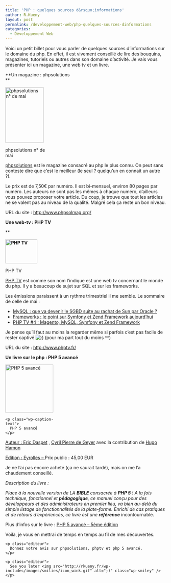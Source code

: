 ```yaml
---
title: 'PHP : quelques sources d&rsquo;informations'
author: R.Kueny
layout: post
permalink: /developpement-web/php-quelques-sources-dinformations
categories:
  - Développement Web
---
```

Voici un petit billet pour vous parler de quelques sources d&rsquo;informations sur le domaine du php. En effet, il est vivement conseillé de lire des bouquins, magazines, tutoriels ou autres dans son domaine d&rsquo;activité. Je vais vous présenter ici un magazine, une web tv et un livre.

<!--more-->

**Un magazine : phpsolutions  
**

<div id="attachment_159" style="width: 130px" class="wp-caption aligncenter">
  <img class="size-full wp-image-159" title="phpsolutions" src="http://rkueny.fr/wp-content/uploads/2009/05/okladka_php.png" alt="phpsolutions n° de mai" width="120" height="173" />
  
  <p class="wp-caption-text">
    phpsolutions n° de mai
  </p>
</div>

<a href="http://www.phpsolmag.org/" target="_blank">phpsolutions</a> est le magazine consacré au php le plus connu. On peut sans conteste dire que c&rsquo;est le meilleur (le seul ? quelqu&rsquo;un en connait un autre ?).

Le prix est de 7,50€ par numéro. Il est bi-mensuel, environ 80 pages par numéro. Les auteurs ne sont pas les mêmes à chaque numéro, d&rsquo;ailleurs vous pouvez proposer votre article. Du coup, je trouve que tout les articles ne se valent pas au niveau de la qualité. Malgré cela ça reste un bon niveau.

URL du site : <a href="http://www.phpsolmag.org/" target="_blank">http://www.phpsolmag.org/</a>

**Une web-tv : PHP TV**

**</p> 

<div id="attachment_160" style="width: 110px" class="wp-caption aligncenter">
  <strong><img class="size-full wp-image-160" title="phptv" src="http://rkueny.fr/wp-content/uploads/2009/05/phptv.png" alt="PHP TV" width="100" height="75" /></strong>
  
  <p class="wp-caption-text">
    PHP TV
  </p>
</div>

</strong>

<a href="http://www.phptv.fr/" target="_blank">PHP TV</a> est comme son nom l&rsquo;indique est une web tv concernant le monde du php. Il y a beaucoup de sujet sur SQL et sur les frameworks.

Les émissions paraissent à un rythme trimestriel il me semble. Le sommaire de celle de mai :

  * <a href="http://www.dailymotion.com/user/phptv/video/x9bgd1_mysql-oracle-php-tv_tech" target="_blank">MySQL : que va devenir le SGBD suite au rachat de Sun par Oracle ?</a>
  * <a href="http://www.dailymotion.com/user/phptv/video/x9bglx_symfony-vs-zend-framework-php-tv_tech" target="blank">Frameworks : le point sur Symfony et Zend Framework aujourd&rsquo;hui</a>
  * <a href="http://www.dailymotion.com/user/phptv/video/x9bgxs_php-tv-4-magento-mysql-symfony-zend_tech" target="_blank">PHP TV #4 : Magento, MySQL, Symfony et Zend Framework</a>

Je pense qu&rsquo;il faut au moins la regarder même si parfois c&rsquo;est pas facile de rester captivé <img src="http://rkueny.fr/wp-includes/images/smilies/icon_smile.gif" alt=":)" class="wp-smiley" /> (pour ma part tout du moins ^^)

URL du site : <a href="http://www.phptv.fr/" target="_blank">http://www.phptv.fr/</a>

**Un livre sur le php : PHP 5 avancé**

<p style="text-align: center;">
  <div id="attachment_161" style="width: 160px" class="wp-caption aligncenter">
    <img class="size-medium wp-image-161" title="php5avancé" src="http://rkueny.fr/wp-content/uploads/2009/05/9782212123692-250x300.jpg" alt="PHP 5 avancé" width="150" height="150" />
    
    <p class="wp-caption-text">
      PHP 5 avancé
    </p>
  </div>
  
  <p class="auteur">
    <a href="http://www.eyrolles.com/Accueil/Auteur/eric-daspet-48750">Auteur : Eric <span class="autNom">Daspet</span></a> , <a href="http://www.eyrolles.com/Accueil/Auteur/cyril-pierre-de-geyer-80167">Cyril <span class="autNom">Pierre de Geyer</span></a> avec la contribution de <a href="http://www.eyrolles.com/Accueil/Auteur/hugo-hamon-89351">Hugo <span class="autNom">Hamon</span></a>
  </p>
  
  <p class="editeur">
    <a href="http://www.eyrolles.com/Accueil/Editeur/6/eyrolles.php">Edition : Eyrolles &#8211; </a>Prix public : 45,00 EUR
  </p>
  
  <p class="editeur">
    Je ne l&rsquo;ai pas encore acheté (ça ne saurait tardé), mais on me l&rsquo;a chaudement conseillé.
  </p>
  
  <p class="editeur">
    <em>Description du livre :</em>
  </p>
  
  <p class="editeur">
    <em>Place à la nouvelle version de LA <strong>BIBLE</strong> consacrée à <strong>PHP 5</strong> ! A la fois technique, fonctionnel et <strong>pédagogique</strong>, ce manuel conçu pour des développeurs et des administrateurs en premier lieu, va bien au-delà du simple listage de fonctionnalités de la plate-forme. Enrichi de cas pratiques et de retours d&rsquo;expériences, ce livre est une <strong>référence</strong></em> incontournable.
  </p>
  
  <p class="editeur">
    Plus d&rsquo;infos sur le livre : <a href="http://www.eyrolles.com/Informatique/Livre/php-5-avance-9782212123692" target="_blank">PHP 5 avancé &#8211; 5ème édition</a>
  </p>
  
  <p class="editeur">
    <p class="editeur">
      Voilà, je vous en mettrai de temps en temps au fil de mes découvertes.
    </p>
    
    <p class="editeur">
      Donnez votre avis sur phpsolutions, phptv et php 5 avancé.
    </p>
    
    <p class="editeur">
      See you later <img src="http://rkueny.fr/wp-includes/images/smilies/icon_wink.gif" alt=";)" class="wp-smiley" />
    </p>